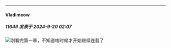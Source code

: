 ﻿
*****

####  Vladimeow  
##### 1164#       发表于 2024-9-20 02:07

<img src="https://static.saraba1st.com/image/smiley/face2017/068.png" referrerpolicy="no-referrer">刚看完第一章，不知道啥时候才开始继续连载了

